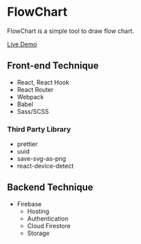 # FlowChart
FlowChart is a simple tool to draw flow chart.

[Live Demo](https://flow-chart-f5582.web.app/)

## Front-end Technique
- React, React Hook
- React Router
- Webpack
- Babel
- Sass/SCSS

### Third Party Library
- prettier
- uuid
- save-svg-as-png
- react-device-detect


## Backend Technique
- Firebase
  - Hosting
  - Authentication
  - Cloud Firestore
  - Storage
